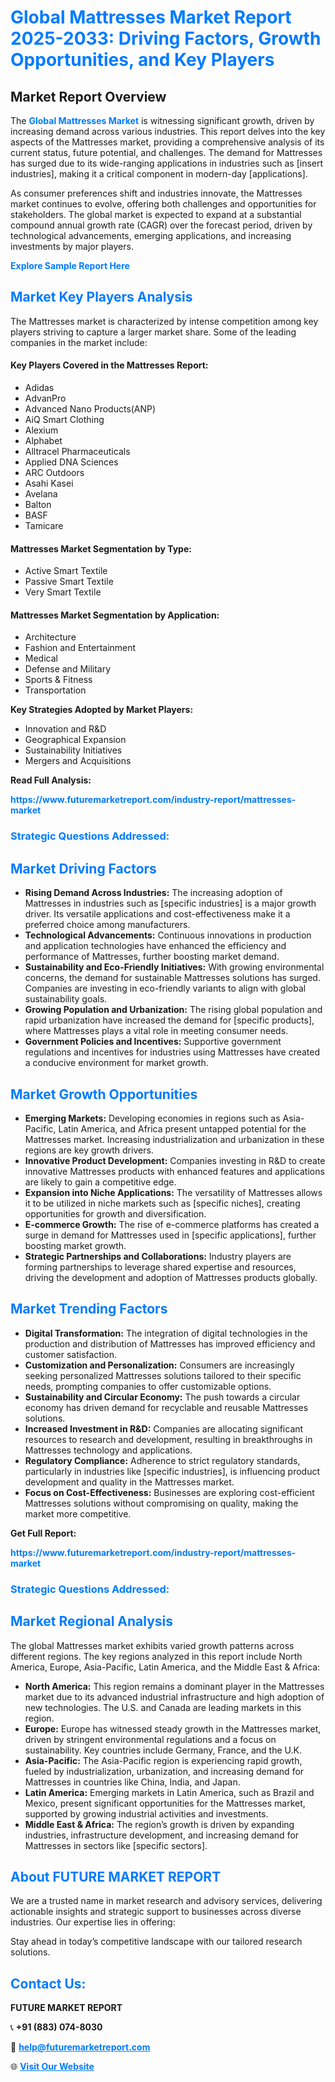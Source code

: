 <h1 style="color: #007BFF;">Global Mattresses Market Report 2025-2033: Driving Factors, Growth Opportunities, and Key Players</h1>

<section id="overview">
<h2>Market Report Overview</h2>
<p>The <a href="https://www.futuremarketreport.com/industry-report/mattresses-market" style="color: #007BFF; text-decoration: none;"><strong>Global Mattresses Market</strong></a> is witnessing significant growth, driven by increasing demand across various industries. This report delves into the key aspects of the Mattresses market, providing a comprehensive analysis of its current status, future potential, and challenges. The demand for Mattresses has surged due to its wide-ranging applications in industries such as [insert industries], making it a critical component in modern-day [applications].</p>
<p>As consumer preferences shift and industries innovate, the Mattresses market continues to evolve, offering both challenges and opportunities for stakeholders. The global market is expected to expand at a substantial compound annual growth rate (CAGR) over the forecast period, driven by technological advancements, emerging applications, and increasing investments by major players.</p>
</section>

<section id="overview">
<p><a href="https://www.futuremarketreport.com/request-sample/reportId=34671" style="color: #007BFF; text-decoration: none;"><strong>Explore Sample Report Here</strong></a></p>
</section>

<section id="key-players">
<h2 style="color: #007BFF;">Market Key Players Analysis</h2>
<p>The Mattresses market is characterized by intense competition among key players striving to capture a larger market share. Some of the leading companies in the market include:</p>
<h4>Key Players Covered in the Mattresses Report:</h4>
<ul><li>Adidas</li><li>AdvanPro</li><li>Advanced Nano Products(ANP)</li><li>AiQ Smart Clothing</li><li>Alexium</li><li>Alphabet</li><li>Alltracel Pharmaceuticals</li><li>Applied DNA Sciences</li><li>ARC Outdoors</li><li>Asahi Kasei</li><li>Avelana</li><li>Balton</li><li>BASF</li><li>Tamicare</li></ul>
<h4>Mattresses Market Segmentation by Type:</h4>
<ul><li>Active Smart Textile</li><li>Passive Smart Textile</li><li>Very Smart Textile</li></ul>

<h4>Mattresses Market Segmentation by Application:</h4>
<ul><li>Architecture</li><li>Fashion and Entertainment</li><li>Medical</li><li>Defense and Military</li><li>Sports &amp; Fitness</li><li>Transportation</li></ul>
<p><strong>Key Strategies Adopted by Market Players:</strong></p>
<ul>
<li>Innovation and R&D</li>
<li>Geographical Expansion</li>
<li>Sustainability Initiatives</li>
<li>Mergers and Acquisitions</li>
</ul>
</section>

<section>
<p><strong>Read Full Analysis: </strong></p><a href="https://www.futuremarketreport.com/industry-report/mattresses-market" style="color: #007BFF; text-decoration: none;"><strong>https://www.futuremarketreport.com/industry-report/mattresses-market</strong></a>
<h3 style="color: #007BFF;">Strategic Questions Addressed:</h3>
</section>

<section id="driving-factors">
<h2 style="color: #007BFF;">Market Driving Factors</h2>
<ul>
<li><strong>Rising Demand Across Industries:</strong> The increasing adoption of Mattresses in industries such as [specific industries] is a major growth driver. Its versatile applications and cost-effectiveness make it a preferred choice among manufacturers.</li>
<li><strong>Technological Advancements:</strong> Continuous innovations in production and application technologies have enhanced the efficiency and performance of Mattresses, further boosting market demand.</li>
<li><strong>Sustainability and Eco-Friendly Initiatives:</strong> With growing environmental concerns, the demand for sustainable Mattresses solutions has surged. Companies are investing in eco-friendly variants to align with global sustainability goals.</li>
<li><strong>Growing Population and Urbanization:</strong> The rising global population and rapid urbanization have increased the demand for [specific products], where Mattresses plays a vital role in meeting consumer needs.</li>
<li><strong>Government Policies and Incentives:</strong> Supportive government regulations and incentives for industries using Mattresses have created a conducive environment for market growth.</li>
</ul>
</section>

<section id="growth-opportunities">
<h2 style="color: #007BFF;">Market Growth Opportunities</h2>
<ul>
<li><strong>Emerging Markets:</strong> Developing economies in regions such as Asia-Pacific, Latin America, and Africa present untapped potential for the Mattresses market. Increasing industrialization and urbanization in these regions are key growth drivers.</li>
<li><strong>Innovative Product Development:</strong> Companies investing in R&D to create innovative Mattresses products with enhanced features and applications are likely to gain a competitive edge.</li>
<li><strong>Expansion into Niche Applications:</strong> The versatility of Mattresses allows it to be utilized in niche markets such as [specific niches], creating opportunities for growth and diversification.</li>
<li><strong>E-commerce Growth:</strong> The rise of e-commerce platforms has created a surge in demand for Mattresses used in [specific applications], further boosting market growth.</li>
<li><strong>Strategic Partnerships and Collaborations:</strong> Industry players are forming partnerships to leverage shared expertise and resources, driving the development and adoption of Mattresses products globally.</li>
</ul>
</section>

<section id="trending-factors">
<h2 style="color: #007BFF;">Market Trending Factors</h2>
<ul>
<li><strong>Digital Transformation:</strong> The integration of digital technologies in the production and distribution of Mattresses has improved efficiency and customer satisfaction.</li>
<li><strong>Customization and Personalization:</strong> Consumers are increasingly seeking personalized Mattresses solutions tailored to their specific needs, prompting companies to offer customizable options.</li>
<li><strong>Sustainability and Circular Economy:</strong> The push towards a circular economy has driven demand for recyclable and reusable Mattresses solutions.</li>
<li><strong>Increased Investment in R&D:</strong> Companies are allocating significant resources to research and development, resulting in breakthroughs in Mattresses technology and applications.</li>
<li><strong>Regulatory Compliance:</strong> Adherence to strict regulatory standards, particularly in industries like [specific industries], is influencing product development and quality in the Mattresses market.</li>
<li><strong>Focus on Cost-Effectiveness:</strong> Businesses are exploring cost-efficient Mattresses solutions without compromising on quality, making the market more competitive.</li>
</ul>
</section>

<section>
<p><strong>Get Full Report: </strong></p><a href="https://www.futuremarketreport.com/industry-report/mattresses-market" style="color: #007BFF; text-decoration: none;"><strong>https://www.futuremarketreport.com/industry-report/mattresses-market</strong></a>
<h3 style="color: #007BFF;">Strategic Questions Addressed:</h3>
</section>


<section id="regional-analysis">
<h2 style="color: #007BFF;">Market Regional Analysis</h2>
<p>The global Mattresses market exhibits varied growth patterns across different regions. The key regions analyzed in this report include North America, Europe, Asia-Pacific, Latin America, and the Middle East & Africa:</p>
<ul>
<li><strong>North America:</strong> This region remains a dominant player in the Mattresses market due to its advanced industrial infrastructure and high adoption of new technologies. The U.S. and Canada are leading markets in this region.</li>
<li><strong>Europe:</strong> Europe has witnessed steady growth in the Mattresses market, driven by stringent environmental regulations and a focus on sustainability. Key countries include Germany, France, and the U.K.</li>
<li><strong>Asia-Pacific:</strong> The Asia-Pacific region is experiencing rapid growth, fueled by industrialization, urbanization, and increasing demand for Mattresses in countries like China, India, and Japan.</li>
<li><strong>Latin America:</strong> Emerging markets in Latin America, such as Brazil and Mexico, present significant opportunities for the Mattresses market, supported by growing industrial activities and investments.</li>
<li><strong>Middle East & Africa:</strong> The region’s growth is driven by expanding industries, infrastructure development, and increasing demand for Mattresses in sectors like [specific sectors].</li>
</ul>
</section>

<footer>
<h2 style="color: #007BFF;">About FUTURE MARKET REPORT</h2>
<p>We are a trusted name in market research and advisory services, delivering actionable insights and strategic support to businesses across diverse industries. Our expertise lies in offering:</p>

<p>Stay ahead in today’s competitive landscape with our tailored research solutions.</p>

<h2 style="color: #007BFF;">Contact Us:</h2>
<p><strong>FUTURE MARKET REPORT</strong></p>
<p>📞 <strong>+91 (883) 074-8030</strong></p>
<p>📧 <strong><a href="mailto:help@futuremarketreport.com" style="color: #007BFF;">help@futuremarketreport.com</a></strong></p>
<p>🌐 <strong><a href="https://www.futuremarketreport.com/" style="color: #007BFF;">Visit Our Website</a></strong></p>
</footer>